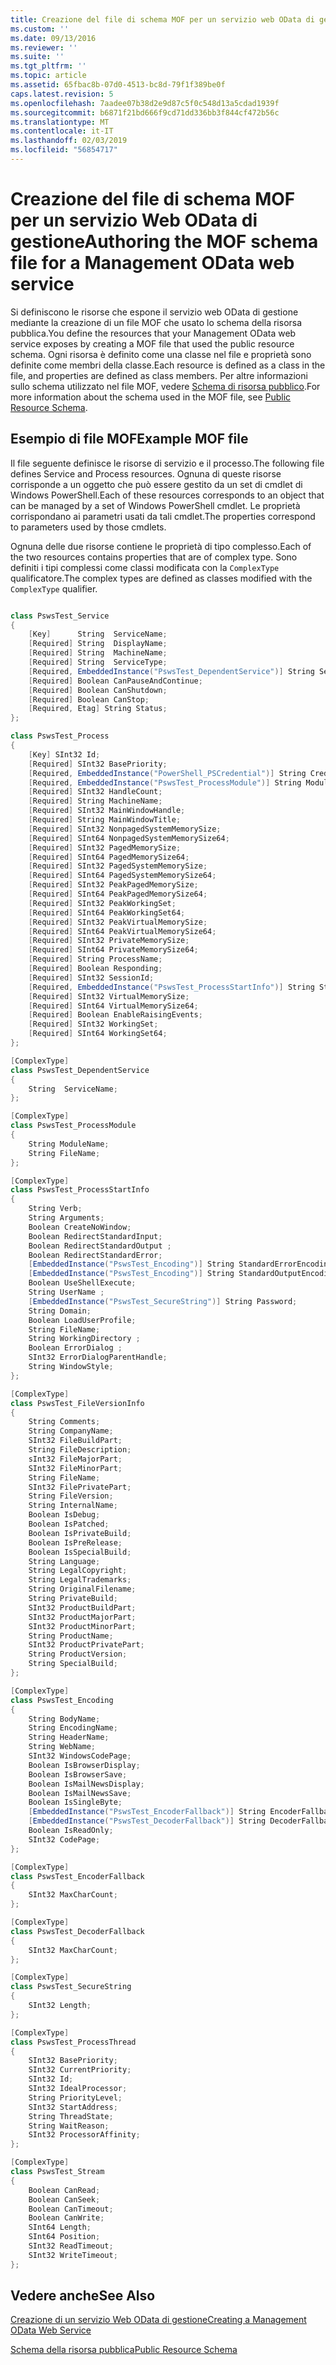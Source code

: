 ```yaml
---
title: Creazione del file di schema MOF per un servizio web OData di gestione | Microsoft Docs
ms.custom: ''
ms.date: 09/13/2016
ms.reviewer: ''
ms.suite: ''
ms.tgt_pltfrm: ''
ms.topic: article
ms.assetid: 65fbac8b-07d0-4513-bc8d-79f1f389be0f
caps.latest.revision: 5
ms.openlocfilehash: 7aadee07b38d2e9d87c5f0c548d13a5cdad1939f
ms.sourcegitcommit: b6871f21bd666f9cd71dd336bb3f844cf472b56c
ms.translationtype: MT
ms.contentlocale: it-IT
ms.lasthandoff: 02/03/2019
ms.locfileid: "56854717"
---
```

# <a name="authoring-the-mof-schema-file-for-a-management-odata-web-service"></a><span data-ttu-id="b3bde-102">Creazione del file di schema MOF per un servizio Web OData di gestione</span><span class="sxs-lookup"><span data-stu-id="b3bde-102">Authoring the MOF schema file for a Management OData web service</span></span>

<span data-ttu-id="b3bde-103">Si definiscono le risorse che espone il servizio web OData di gestione mediante la creazione di un file MOF che usato lo schema della risorsa pubblica.</span><span class="sxs-lookup"><span data-stu-id="b3bde-103">You define the resources that your Management OData web service exposes by creating a MOF file that used the public resource schema.</span></span> <span data-ttu-id="b3bde-104">Ogni risorsa è definito come una classe nel file e proprietà sono definite come membri della classe.</span><span class="sxs-lookup"><span data-stu-id="b3bde-104">Each resource is defined as a class in the file, and properties are defined as class members.</span></span> <span data-ttu-id="b3bde-105">Per altre informazioni sullo schema utilizzato nel file MOF, vedere [Schema di risorsa pubblico](./public-resource-schema.md).</span><span class="sxs-lookup"><span data-stu-id="b3bde-105">For more information about the schema used in the MOF file, see [Public Resource Schema](./public-resource-schema.md).</span></span>

## <a name="example-mof-file"></a><span data-ttu-id="b3bde-106">Esempio di file MOF</span><span class="sxs-lookup"><span data-stu-id="b3bde-106">Example MOF file</span></span>

<span data-ttu-id="b3bde-107">Il file seguente definisce le risorse di servizio e il processo.</span><span class="sxs-lookup"><span data-stu-id="b3bde-107">The following file defines Service and Process resources.</span></span> <span data-ttu-id="b3bde-108">Ognuna di queste risorse corrisponde a un oggetto che può essere gestito da un set di cmdlet di Windows PowerShell.</span><span class="sxs-lookup"><span data-stu-id="b3bde-108">Each of these resources corresponds to an object that can be managed by a set of Windows PowerShell cmdlet.</span></span> <span data-ttu-id="b3bde-109">Le proprietà corrispondano ai parametri usati da tali cmdlet.</span><span class="sxs-lookup"><span data-stu-id="b3bde-109">The properties correspond to parameters used by those cmdlets.</span></span>

<span data-ttu-id="b3bde-110">Ognuna delle due risorse contiene le proprietà di tipo complesso.</span><span class="sxs-lookup"><span data-stu-id="b3bde-110">Each of the two resources contains properties that are of complex type.</span></span> <span data-ttu-id="b3bde-111">Sono definiti i tipi complessi come classi modificata con la `ComplexType` qualificatore.</span><span class="sxs-lookup"><span data-stu-id="b3bde-111">The complex types are defined as classes modified with the `ComplexType` qualifier.</span></span>

```csharp

class PswsTest_Service
{
    [Key]      String  ServiceName;
    [Required] String  DisplayName;
    [Required] String  MachineName;
    [Required] String  ServiceType;
    [Required, EmbeddedInstance("PswsTest_DependentService")] String ServicesDependentOn [];
    [Required] Boolean CanPauseAndContinue;
    [Required] Boolean CanShutdown;
    [Required] Boolean CanStop;
    [Required, Etag] String Status;
};

class PswsTest_Process
{
    [Key] SInt32 Id;
    [Required] SInt32 BasePriority;
    [Required, EmbeddedInstance("PowerShell_PSCredential")] String Credential;
    [Required, EmbeddedInstance("PswsTest_ProcessModule")] String Modules[];
    [Required] SInt32 HandleCount;
    [Required] String MachineName;
    [Required] SInt32 MainWindowHandle;
    [Required] String MainWindowTitle;
    [Required] SInt32 NonpagedSystemMemorySize;
    [Required] SInt64 NonpagedSystemMemorySize64;
    [Required] SInt32 PagedMemorySize;
    [Required] SInt64 PagedMemorySize64;
    [Required] SInt32 PagedSystemMemorySize;
    [Required] SInt64 PagedSystemMemorySize64;
    [Required] SInt32 PeakPagedMemorySize;
    [Required] SInt64 PeakPagedMemorySize64;
    [Required] SInt32 PeakWorkingSet;
    [Required] SInt64 PeakWorkingSet64;
    [Required] SInt32 PeakVirtualMemorySize;
    [Required] SInt64 PeakVirtualMemorySize64;
    [Required] SInt32 PrivateMemorySize;
    [Required] SInt64 PrivateMemorySize64;
    [Required] String ProcessName;
    [Required] Boolean Responding;
    [Required] SInt32 SessionId;
    [Required, EmbeddedInstance("PswsTest_ProcessStartInfo")] String StartInfo;
    [Required] SInt32 VirtualMemorySize;
    [Required] SInt64 VirtualMemorySize64;
    [Required] Boolean EnableRaisingEvents;
    [Required] SInt32 WorkingSet;
    [Required] SInt64 WorkingSet64;
};

[ComplexType]
class PswsTest_DependentService
{
    String  ServiceName;
};

[ComplexType]
class PswsTest_ProcessModule
{
    String ModuleName;
    String FileName;
};

[ComplexType]
class PswsTest_ProcessStartInfo
{
    String Verb;
    String Arguments;
    Boolean CreateNoWindow;
    Boolean RedirectStandardInput;
    Boolean RedirectStandardOutput ;
    Boolean RedirectStandardError;
    [EmbeddedInstance("PswsTest_Encoding")] String StandardErrorEncoding;
    [EmbeddedInstance("PswsTest_Encoding")] String StandardOutputEncoding;
    Boolean UseShellExecute;
    String UserName ;
    [EmbeddedInstance("PswsTest_SecureString")] String Password;
    String Domain;
    Boolean LoadUserProfile;
    String FileName;
    String WorkingDirectory ;
    Boolean ErrorDialog ;
    SInt32 ErrorDialogParentHandle;
    String WindowStyle;
};

[ComplexType]
class PswsTest_FileVersionInfo
{
    String Comments;
    String CompanyName;
    SInt32 FileBuildPart;
    String FileDescription;
    sInt32 FileMajorPart;
    SInt32 FileMinorPart;
    String FileName;
    SInt32 FilePrivatePart;
    String FileVersion;
    String InternalName;
    Boolean IsDebug;
    Boolean IsPatched;
    Boolean IsPrivateBuild;
    Boolean IsPreRelease;
    Boolean IsSpecialBuild;
    String Language;
    String LegalCopyright;
    String LegalTrademarks;
    String OriginalFilename;
    String PrivateBuild;
    SInt32 ProductBuildPart;
    SInt32 ProductMajorPart;
    SInt32 ProductMinorPart;
    String ProductName;
    SInt32 ProductPrivatePart;
    String ProductVersion;
    String SpecialBuild;
};

[ComplexType]
class PswsTest_Encoding
{
    String BodyName;
    String EncodingName;
    String HeaderName;
    String WebName;
    SInt32 WindowsCodePage;
    Boolean IsBrowserDisplay;
    Boolean IsBrowserSave;
    Boolean IsMailNewsDisplay;
    Boolean IsMailNewsSave;
    Boolean IsSingleByte;
    [EmbeddedInstance("PswsTest_EncoderFallback")] String EncoderFallback;
    [EmbeddedInstance("PswsTest_DecoderFallback")] String DecoderFallback;
    Boolean IsReadOnly;
    SInt32 CodePage;
};

[ComplexType]
class PswsTest_EncoderFallback
{
    SInt32 MaxCharCount;
};

[ComplexType]
class PswsTest_DecoderFallback
{
    SInt32 MaxCharCount;
};

[ComplexType]
class PswsTest_SecureString
{
    SInt32 Length;
};

[ComplexType]
class PswsTest_ProcessThread
{
    SInt32 BasePriority;
    SInt32 CurrentPriority;
    SInt32 Id;
    SInt32 IdealProcessor;
    String PriorityLevel;
    SInt32 StartAddress;
    String ThreadState;
    String WaitReason;
    SInt32 ProcessorAffinity;
};

[ComplexType]
class PswsTest_Stream
{
    Boolean CanRead;
    Boolean CanSeek;
    Boolean CanTimeout;
    Boolean CanWrite;
    SInt64 Length;
    SInt64 Position;
    SInt32 ReadTimeout;
    SInt32 WriteTimeout;
};

```

## <a name="see-also"></a><span data-ttu-id="b3bde-112">Vedere anche</span><span class="sxs-lookup"><span data-stu-id="b3bde-112">See Also</span></span>

[<span data-ttu-id="b3bde-113">Creazione di un servizio Web OData di gestione</span><span class="sxs-lookup"><span data-stu-id="b3bde-113">Creating a Management OData Web Service</span></span>](./creating-a-management-odata-web-service.md)

[<span data-ttu-id="b3bde-114">Schema della risorsa pubblica</span><span class="sxs-lookup"><span data-stu-id="b3bde-114">Public Resource Schema</span></span>](./public-resource-schema.md)